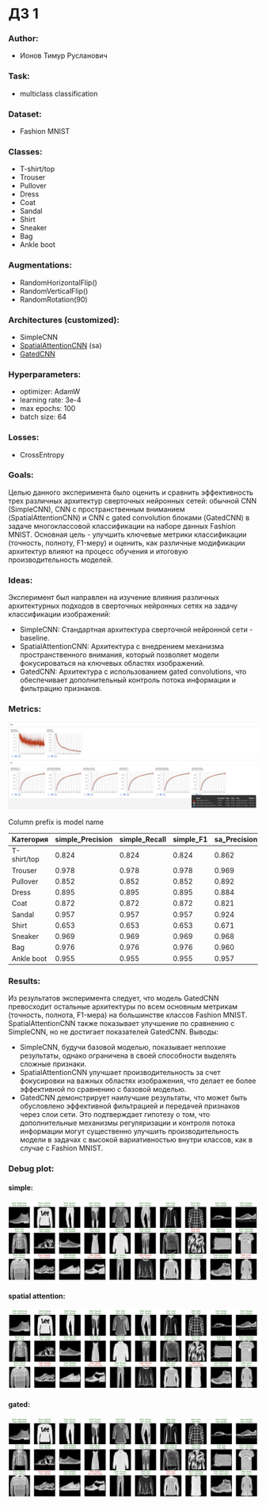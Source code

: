 # ДЗ 1

### Author:
- Ионов Тимур Русланович

### Task:
- multiclass classification

### Dataset:
- Fashion MNIST

### Classes:
- T-shirt/top
- Trouser
- Pullover
- Dress
- Coat
- Sandal
- Shirt
- Sneaker
- Bag
- Ankle boot


### Augmentations:
- RandomHorizontalFlip() 
- RandomVerticalFlip()
- RandomRotation(90)

### Architectures (customized):
- SimpleCNN
- [SpatialAttentionCNN](https://arxiv.org/abs/1807.06521v2)  (sa)
- [GatedCNN](https://arxiv.org/abs/1612.08083v3)


### Hyperparameters: 
- optimizer: AdamW
- learning rate: 3e-4
- max epochs: 100
- batch size: 64

### Losses:
- CrossEntropy


### Goals:

Целью данного эксперимента было оценить и сравнить эффективность трех различных архитектур сверточных нейронных сетей: обычной CNN (SimpleCNN), CNN с пространственным вниманием (SpatialAttentionCNN) и CNN с gated convolution блоками (GatedCNN) в задаче многоклассовой классификации на наборе данных Fashion MNIST. Основная цель - улучшить ключевые метрики классификации (точность, полноту, F1-меру) и оценить, как различные модификации архитектур влияют на процесс обучения и итоговую производительность моделей.

### Ideas:

Эксперимент был направлен на изучение влияния различных архитектурных подходов в сверточных нейронных сетях на задачу классификации изображений:
- SimpleCNN: Стандартная архитектура сверточной нейронной сети - baseline.
- SpatialAttentionCNN: Архитектура с внедрением механизма пространственного внимания, который позволяет модели фокусироваться на ключевых областях изображений.
- GatedCNN: Архитектура с использованием gated convolutions, что обеспечивает дополнительный контроль потока информации и фильтрацию признаков.

### Metrics:
![image](assets/tensorboard.jpg)

Column prefix is model name 

| Категория   | simple_Precision | simple_Recall | simple_F1 | sa_Precision | sa_Recall | sa_F1 | gated_Precision | gated_Recall | gated_F1 |
|-------------|------------------|---------------|-----------|--------------|-----------|-------|-----------------|--------------|----------|
| T-shirt/top | 0.824            | 0.824         | 0.824     | 0.862        | 0.862     | 0.862 | 0.865           | 0.865        | 0.865    |
| Trouser     | 0.978            | 0.978         | 0.978     | 0.969        | 0.969     | 0.969 | 0.979           | 0.979        | 0.979    |
| Pullover    | 0.852            | 0.852         | 0.852     | 0.892        | 0.892     | 0.892 | 0.842           | 0.842        | 0.842    |
| Dress       | 0.895            | 0.895         | 0.895     | 0.884        | 0.884     | 0.884 | 0.835           | 0.835        | 0.835    |
| Coat        | 0.872            | 0.872         | 0.872     | 0.821        | 0.821     | 0.821 | 0.921           | 0.921        | 0.921    |
| Sandal      | 0.957            | 0.957         | 0.957     | 0.924        | 0.924     | 0.924 | 0.955           | 0.955        | 0.955    |
| Shirt       | 0.653            | 0.653         | 0.653     | 0.671        | 0.671     | 0.671 | 0.656           | 0.656        | 0.656    |
| Sneaker     | 0.969            | 0.969         | 0.969     | 0.968        | 0.968     | 0.968 | 0.949           | 0.949        | 0.949    |
| Bag         | 0.976            | 0.976         | 0.976     | 0.960        | 0.960     | 0.960 | 0.960           | 0.960        | 0.960    |
| Ankle boot  | 0.955            | 0.955         | 0.955     | 0.957        | 0.957     | 0.957 | 0.966           | 0.966        | 0.966    |

### Results:

Из результатов эксперимента следует, что модель GatedCNN превосходит остальные архитектуры по всем основным метрикам (точность, полнота, F1-мера) на большинстве классов Fashion MNIST. SpatialAttentionCNN также показывает улучшение по сравнению с SimpleCNN, но не достигает показателей GatedCNN.
Выводы:

- SimpleCNN, будучи базовой моделью, показывает неплохие результаты, однако ограничена в своей способности выделять сложные признаки.
- SpatialAttentionCNN улучшает производительность за счет фокусировки на важных областях изображения, что делает ее более эффективной по сравнению с базовой моделью.
- GatedCNN демонстрирует наилучшие результаты, что может быть обусловлено эффективной фильтрацией и передачей признаков через слои сети. Это подтверждает гипотезу о том, что дополнительные механизмы регуляризации и контроля потока информации могут существенно улучшить производительность модели в задачах с высокой вариативностью внутри классов, как в случае с Fashion MNIST.


### Debug plot:
#### simple:
![image](assets/simple_pred.jpg)

#### spatial attention:
![image](assets/sa_pred.jpg)

#### gated:
![image](assets/gated_pred.jpg)
